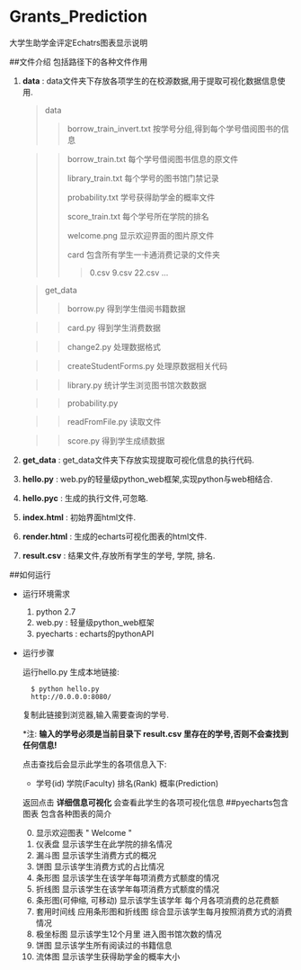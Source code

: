# Grants_Prediction
大学生助学金评定Echatrs图表显示说明

##文件介绍
包括路径下的各种文件作用

1. **data** : data文件夹下存放各项学生的在校源数据,用于提取可视化数据信息使用.

	>data
	>>borrow\_train_invert.txt 按学号分组,得到每个学号借阅图书的信息

	>>borrow\_train.txt 每个学号借阅图书信息的原文件
	>>
	>>library\_train.txt 每个学号的图书馆门禁记录
	>>
	>>probability.txt 学号获得助学金的概率文件
	>>
	>>score\_train.txt 每个学号所在学院的排名
	>>
	>>welcome.png 显示欢迎界面的图片原文件
	>>
	>>card 包含所有学生一卡通消费记录的文件夹
	>>>0.csv
	>>>9.csv
	>>>22.csv
	>>>...

	>get\_data
	>>borrow.py 得到学生借阅书籍数据
	
	>>card.py 得到学生消费数据
	
	>>change2.py 处理数据格式
	
	>>createStudentForms.py 处理原数据相关代码
	
	>>library.py 统计学生浏览图书馆次数数据
	
	>> probability.py
	
	>>readFromFile.py 读取文件
	
	>>score.py 得到学生成绩数据

2. **get_data** : get_data文件夹下存放实现提取可视化信息的执行代码.
3. **hello.py** : web.py的轻量级python_web框架,实现python与web相结合.
4. **hello.pyc** : 生成的执行文件,可忽略.
5. **index.html** : 初始界面html文件.
6. **render.html** : 生成的echarts可视化图表的html文件.
7. **result.csv** : 结果文件,存放所有学生的学号, 学院, 排名.

##如何运行
* 运行环境需求
	1. python 2.7
	2. web.py : 轻量级python_web框架
	3. pyecharts : echarts的pythonAPI
	
* 运行步骤

	运行hello.py 生成本地链接:
		
		$ python hello.py 
		http://0.0.0.0:8080/

	复制此链接到浏览器,输入需要查询的学号.
	
	*注: **输入的学号必须是当前目录下 result.csv 里存在的学号,否则不会查找到任何信息!**
	
	点击查找后会显示此学生的各项信息入下: 
	
	* 学号(id) 学院(Faculty) 排名(Rank) 概率(Prediction)
	
	返回点击 **详细信息可视化** 会查看此学生的各项可视化信息
##pyecharts包含图表
包含各种图表的简介

	0. 显示欢迎图表 " Welcome "
	1. 仪表盘 显示该学生在此学院的排名情况
	2. 漏斗图 显示该学生消费方式的概况
	3. 饼图 显示该学生消费方式的占比情况
	4. 条形图 显示该学生在该学年每项消费方式额度的情况
	5. 折线图 显示该学生在该学年每项消费方式额度的情况
	6. 条形图(可伸缩, 可移动) 显示该学生该学年 每个月各项消费的总花费额
	7. 套用时间线 应用条形图和折线图 综合显示该学生每月按照消费方式的消费情况
	8. 极坐标图 显示该学生12个月里 进入图书馆次数的情况
	9. 饼图 显示该学生所有阅读过的书籍信息
	10. 流体图 显示该学生获得助学金的概率大小
